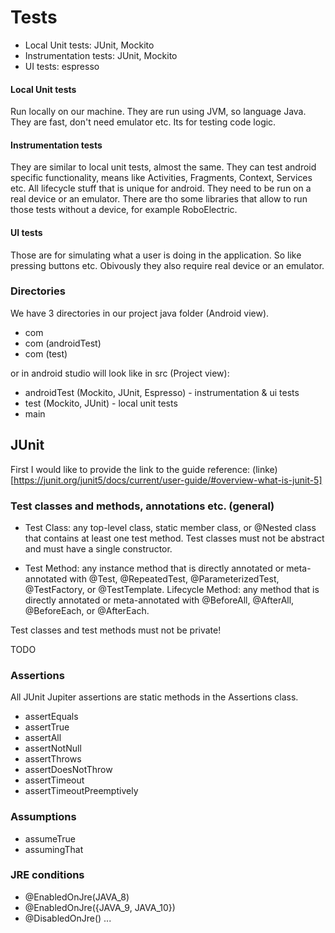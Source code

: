 
# Tests

- Local Unit tests: JUnit, Mockito
- Instrumentation tests: JUnit, Mockito
- UI tests: espresso

#### Local Unit tests
Run locally on our machine. They are run using JVM, so language Java. They are fast, don't need emulator etc. Its for testing code logic.

#### Instrumentation tests
They are similar to local unit tests, almost the same. They can test android specific functionality, means like Activities, Fragments, Context, Services etc. All lifecycle stuff that is unique for android.
They need to be run on a real device or an emulator. There are tho some libraries that allow to run those tests without a device, for example RoboElectric.

#### UI tests 
Those are for simulating what a user is doing in the application.
So like pressing buttons etc. Obivously they also require real device or an emulator.


### Directories
We have 3 directories in our project java folder (Android view).

- com
- com (androidTest)
- com (test)

or in android studio will look like in src (Project view):

- androidTest (Mockito, JUnit, Espresso) - instrumentation & ui tests
- test (Mockito, JUnit) - local unit tests
- main


## JUnit
First I would like to provide the link to the guide reference: (linke)[https://junit.org/junit5/docs/current/user-guide/#overview-what-is-junit-5]

### Test classes and methods, annotations etc. (general)

- Test Class: any top-level class, static member class, or @Nested class that contains at least one test method.
Test classes must not be abstract and must have a single constructor.

- Test Method: any instance method that is directly annotated or meta-annotated with @Test, @RepeatedTest, @ParameterizedTest, @TestFactory, or @TestTemplate.
Lifecycle Method: any method that is directly annotated or meta-annotated with @BeforeAll, @AfterAll, @BeforeEach, or @AfterEach.

Test classes and test methods must not be private!

TODO

### Assertions

All JUnit Jupiter assertions are static methods in the Assertions class.

- assertEquals
- assertTrue
- assertAll
- assertNotNull
- assertThrows
- assertDoesNotThrow
- assertTimeout
- assertTimeoutPreemptively


### Assumptions
- assumeTrue
- assumingThat

### JRE conditions
- @EnabledOnJre(JAVA_8)
- @EnabledOnJre({JAVA_9, JAVA_10})
- @DisabledOnJre()
...



